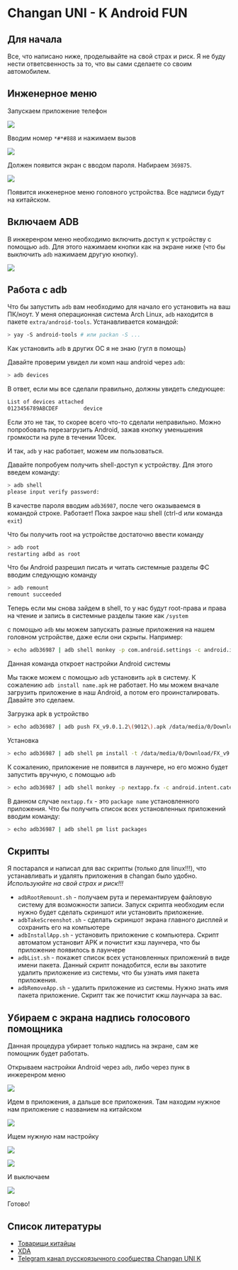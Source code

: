 # Changan UNI - K Android FUN

## Для начала

Все, что написано ниже, проделывайте на свой страх и риск. Я не буду нести ответсвенность за то, что вы сами сделаете со
своим автомобилем.

## Инженерное меню

Запускаем приложение телефон

![](/assets/0-phone-0.png)

Вводим номер `*#*#888` и нажимаем вызов

![](/assets/0-phone-2.png)

Должен появится экран с вводом пароля. Набираем `369875`.

![](/assets/0-phone-3.png)

Появится инженерное меню головного устройства. Все надписи будут на китайском.

## Включаем ADB

В инжеренром меню необходимо включить доступ к устройству с помощью `adb`. Для этого нажимаем кнопки как на экране ниже (что бы выключить `adb` нажимаем другую
кнопку).

![](/assets/1-menu-0.png)

## Работа с adb

Что бы запустить `adb` вам необходимо для начало его установить на ваш ПК/ноут. У меня операционная система Arch Linux,
`adb` находится в пакете `extra/android-tools`. Устанавливается командой:

```sh
> yay -S android-tools # или packan -S ...
```

Как установить `adb` в других ОС я не знаю (гугл в помощь)

Давайте проверим увидел ли комп наш android через `adb`:

```sh
> adb devices
```

В ответ, если мы все сделали правильно, должны увидеть следующее:

```sh
List of devices attached
0123456789ABCDEF        device
```

Если это не так, то скорее всего что-то сделали неправильно. Можно попробовать перезагрузить Android, зажав кнопку
уменьшения громкости на руле в течении 10сек.

И так, `adb` у нас работает, можем им пользоваться.

Давайте попробуем получить shell-доступ к устройству. Для этого введем команду:

```sh
> adb shell
please input verify password:
```

В качестве пароля вводим `adb36987`, после чего оказываемся в командой строке. Работает! Пока закрое наш shell (ctrl-d
или команда `exit`)

Что бы получить root на устройстве достаточно ввести команду

```sh
> adb root
restarting adbd as root
```

Что бы Android разрешил писать и читать системные разделы ФС вводим следующую команду

```sh
> adb remount
remount succeeded
```

Теперь если мы снова зайдем в shell, то у нас будут root-права и права на чтение и запись в системные разделы такие как `/system`

с помощью `adb` мы можем запускать разные приложения на нашем головном устройстве, даже если они скрыты. Например:

```sh
> echo adb36987 | adb shell monkey -p com.android.settings -c android.intent.category.LAUNCHER 1
```

Данная команда откроет настройки Android системы

Мы также можем с помощью `adb` установить `apk` в систему. К сожалению `adb install name.apk` не работает. Но мы можем
вначале загрузить приложение в наш Android, а потом его проинсталировать. Давайте это сделаем.

Загрузка apk в устройство

```sh
> echo adb36987 | adb push FX_v9.0.1.2\(9012\).apk /data/media/0/Download/
```

Установка
```sh
> echo adb36987 | adb shell pm install -t /data/media/0/Download/FX_v9.0.1.2\(9012\).apk
```

К сожалению, приложение не появится в лаунчере, но его можно будет запустить вручную, с помощью `adb`

```sh
> echo adb36987 | adb shell monkey -p nextapp.fx -c android.intent.category.LAUNCHER 1
```

В данном случае `nextapp.fx` - это `package name` установленного приложения. Что бы получить список всех установленных
приложений вводим команду:

```sh
> echo adb36987 | adb shell pm list packages
```

## Скрипты

Я постарался и написал для вас скрипты (только для linux!!!), что устанавливать и удалять приложения в changan было удобно.
_Используюйте на свой страх и риск!!!_

* `adbRootRemount.sh` - получаем рута и перемантируем файловую систему для возможности записи. Запуск скрипта необходим
    если нужно будет сделать скриншот или установить приложение.
* `adbTakeScreenshot.sh` - сделать скриншот экрана главного дисплей и сохранить его на компьютере
* `adbInstallApp.sh` - установить приложение с компьютера. Скрипт автоматом установит APK и почистит кэш лаунчера, что
    бы приложение появилось в лаунчере
* `adbList.sh` - покажет список всех установленных приложений в виде имени пакета. Данный скрипт понадобится, если вы
    захотите удалить приложение из системы, что бы узнать имя пакета приложения.
* `adbRemoveApp.sh` - удалить приложение из системы. Нужно знать имя пакета приложение. Скрипт так же почистит кжш
    лаунчара за вас.

## Убираем с экрана надпись голосового помощника

Данная процедура убирает только надпись на экране, сам же помощник будет работать.

Открываем настройки Android через `adb`, либо через пунк в инжеренром меню

![](/assets/1-menu-1.png)

Идем в приложения, а дальше все приложения. Там находим нужное нам приложение с названием на китайском

![](/assets/2-voice-assistant-0.png)

Ищем нужную нам настройку

![](/assets/2-voice-assistant-1.png)

![](/assets/2-voice-assistant-2.png)

И выключаем

![](/assets/2-voice-assistant-3.png)

Готово!

## Список литературы

* [Товарищи китайцы](https://github.com/Zerocnx/ChangAn-Raeton-UNIV-)
* [XDA](https://forum.xda-developers.com/t/changan-uni-t-2022-s202_ica_spm8666p1_64_car.4540235/)
* [Telegram канал русскоязычного сообщества Changan UNI K](https://t.me/changan_uni_k)
